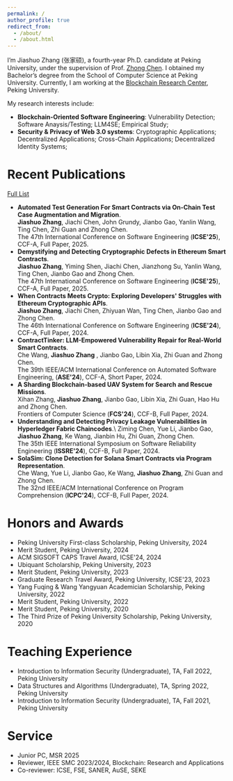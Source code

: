 ```yaml
---
permalink: /
author_profile: true
redirect_from: 
  - /about/
  - /about.html
---
```




I’m Jiashuo Zhang (张家硕), a fourth-year Ph.D. candidate at Peking University, under the supervision of Prof. [Zhong Chen](https://cs.pku.edu.cn/info/1062/1605.htm). I obtained my Bachelor’s degree from the School of Computer Science at Peking University. Currently, I am working at the [Blockchain Research Center](https://brc.pku.edu.cn/), Peking University. 

My research interests include: 
- **Blockchain-Oriented Software Engineering**: Vulnerability Detection; Software Anaysis/Testing; LLM4SE; Empirical Study;
- **Security & Privacy of Web 3.0 systems**: Cryptographic Applications; Decentralized Applications; Cross-Chain Applications; Decentralized Identity Systems;


# Recent Publications
[Full List](./publications/)
* **Automated Test Generation For Smart Contracts via On-Chain Test Case Augmentation and Migration**. \
  **Jiashuo Zhang**, Jiachi Chen, John Grundy, Jianbo Gao, Yanlin Wang, Ting Chen, Zhi Guan and Zhong Chen.\
  The 47th International Conference on Software Engineering (**ICSE'25**), CCF-A, Full Paper, 2025.
* **Demystifying and Detecting Cryptographic Defects in Ethereum Smart Contracts**. \
  **Jiashuo Zhang**, Yiming Shen, Jiachi Chen, Jianzhong Su, Yanlin Wang, Ting Chen, Jianbo Gao and Zhong Chen.\
  The 47th International Conference on Software Engineering (**ICSE'25**), CCF-A, Full Paper, 2025.
* **When Contracts Meets Crypto: Exploring Developers' Struggles with Ethereum Cryptographic APIs**. \
  **Jiashuo Zhang**, Jiachi Chen, Zhiyuan Wan, Ting Chen, Jianbo Gao and Zhong Chen. \
  The 46th International Conference on Software Engineering (**ICSE'24**), CCF-A, Full Paper, 2024.
* **ContractTinker: LLM-Empowered Vulnerability Repair for Real-World Smart Contracts**. \
  Che Wang, **Jiashuo Zhang** , Jianbo Gao, Libin Xia, Zhi Guan and Zhong Chen. \
  The 39th IEEE/ACM International Conference on Automated Software Engineering, (**ASE'24**), CCF-A, Short Paper, 2024.
* **A Sharding Blockchain-based UAV System for Search and Rescue Missions**. \
  Xihan Zhang, **Jiashuo Zhang**, Jianbo Gao, Libin Xia, Zhi Guan, Hao Hu and Zhong Chen. \
  Frontiers of Computer Science (**FCS'24**), CCF-B, Full Paper, 2024.
* **Understanding and Detecting Privacy Leakage Vulnerabilities in Hyperledger Fabric Chaincodes**.\ 
  Ziming Chen, Yue Li, Jianbo Gao, **Jiashuo Zhang**, Ke Wang, Jianbin Hu, Zhi Guan, Zhong Chen. \
  The 35th IEEE International Symposium on Software Reliability Engineering (**ISSRE'24**), CCF-B, Full Paper, 2024.
* **SolaSim: Clone Detection for Solana Smart Contracts via Program Representation**.\
  Che Wang, Yue Li, Jianbo Gao, Ke Wang, **Jiashuo Zhang**, Zhi Guan and Zhong Chen. \
  The 32nd IEEE/ACM International Conference on Program Comprehension (**ICPC'24**), CCF-B, Full Paper, 2024. 


# Honors and Awards

- Peking University First-class Scholarship, Peking University, 2024
- Merit Student, Peking University, 2024
- ACM SIGSOFT CAPS Travel Award, ICSE'24, 2024
- Ubiquant Scholarship, Peking University, 2023
- Merit Student, Peking University, 2023
- Graduate Research Travel Award, Peking University, ICSE'23, 2023
- Yang Fuqing & Wang Yangyuan Academician Scholarship, Peking University, 2022
- Merit Student, Peking University, 2022
- Merit Student, Peking University, 2020
- The Third Prize of Peking University Scholarship, Peking University, 2020


# Teaching Experience

- Introduction to Information Security (Undergraduate), TA, Fall 2022, Peking University 
- Data Structures and Algorithms (Undergraduate), TA, Spring 2022, Peking University 
- Introduction to Information Security (Undergraduate), TA, Fall 2021, Peking University 


# Service

- Junior PC, MSR 2025
- Reviewer, IEEE SMC 2023/2024, Blockchain: Research and Applications
- Co-reviewer: ICSE, FSE, SANER, AuSE, SEKE